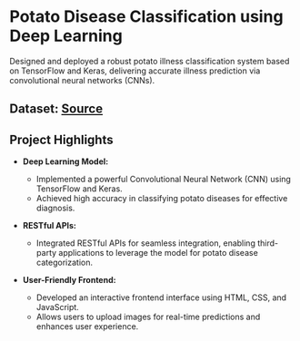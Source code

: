 # Potato Disease Classification using Deep Learning

Designed and deployed a robust potato illness classification system based on TensorFlow and Keras, delivering accurate illness prediction via convolutional neural networks (CNNs).

## Dataset:  [Source](https://www.kaggle.com/arjuntejaswi/plant-village) 

## Project Highlights

- **Deep Learning Model:**
  - Implemented a powerful Convolutional Neural Network (CNN) using TensorFlow and Keras.
  - Achieved high accuracy in classifying potato diseases for effective diagnosis.

- **RESTful APIs:**
  - Integrated RESTful APIs for seamless integration, enabling third-party applications to leverage the model for potato disease categorization.

- **User-Friendly Frontend:**
  - Developed an interactive frontend interface using HTML, CSS, and JavaScript.
  - Allows users to upload images for real-time predictions and enhances user experience.
